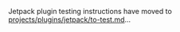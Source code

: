 Jetpack plugin testing instructions have moved to [projects/plugins/jetpack/to-test.md](projects/plugins/jetpack/to-test.md)...
